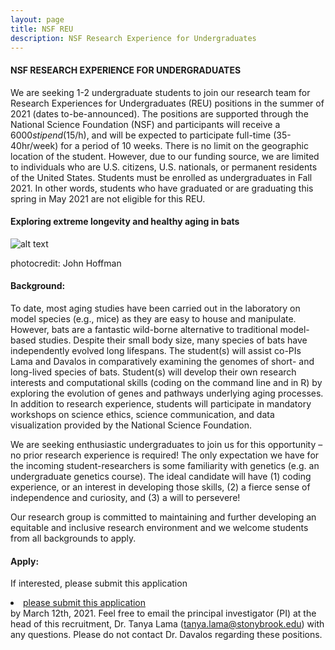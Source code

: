 ```yaml
---
layout: page
title: NSF REU
description: NSF Research Experience for Undergraduates
---
```


#### NSF RESEARCH EXPERIENCE FOR UNDERGRADUATES

We are seeking 1-2 undergraduate students to join our research team for Research Experiences for Undergraduates (REU) positions in the summer of 2021 (dates to-be-announced). The positions are supported through the National Science Foundation (NSF) and participants will receive a $6000 stipend ($15/h), and will be expected to participate full-time (35-40hr/week) for a period of 10 weeks. There is no limit on the geographic location of the student. However, due to our funding source, we are limited to individuals who are U.S. citizens, U.S. nationals, or permanent residents of the United States. Students must be enrolled as undergraduates in Fall 2021. In other words, students who have graduated or are graduating this spring in May 2021 are not eligible for this REU. 

#### Exploring extreme longevity and healthy aging in bats
![alt text](https://ucanr.edu/blogs/USS/blogfiles/34337.jpg) 

photocredit: John Hoffman

#### Background: 
To date, most aging studies have been carried out in the laboratory on model species (e.g., mice) as they are easy to house and manipulate. However, bats are a fantastic wild-borne alternative to traditional model-based studies. Despite their small body size, many species of bats have independently evolved long lifespans. The student(s) will assist co-PIs Lama and Davalos in comparatively examining the genomes of short- and long-lived species of bats. Student(s) will develop their own research interests and computational skills (coding on the command line and in R) by exploring the evolution of genes and pathways underlying aging processes. In addition to research experience, students will participate in mandatory workshops on science ethics, science communication, and data visualization provided by the National Science Foundation. 

We are seeking enthusiastic undergraduates to join us for this opportunity – no prior research experience is required! The only expectation we have for the incoming student-researchers is some familiarity with genetics (e.g. an undergraduate genetics course). The ideal candidate will have (1) coding experience, or an interest in developing those skills, (2) a fierce sense of independence and curiosity, and (3) a will to persevere!

Our research group is committed to maintaining and further developing an equitable and inclusive research environment and we welcome students from all backgrounds to apply. 

#### Apply: 
If interested, please submit this application <li><a href="https://forms.gle/2P7w6UexDnXkY9bc6">please submit this application</a></li> by March 12th, 2021. Feel free to email the principal investigator (PI) at the head of this recruitment, Dr. Tanya Lama (tanya.lama@stonybrook.edu) with any questions. Please do not contact Dr. Davalos regarding these positions.

<!-- Note: this is how to write a comment in HTML. Everything in here won't show up on your webpage.-->

<!--
To increase the size of the title, use fewer # in front of the paper title.
To decrease the size of the title, use more #. 
To remove the italics, remove the * before and after the description
To remove the underline from the title, remove the <u> tags (<u> and </u>)
-->
